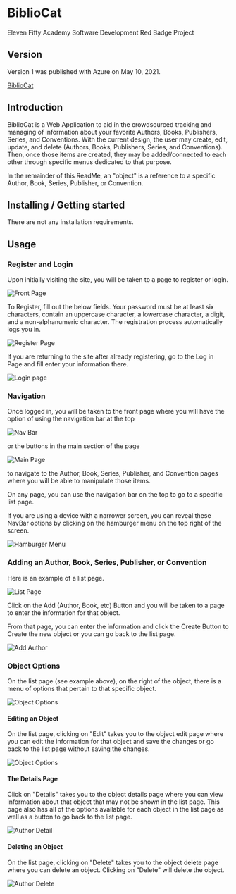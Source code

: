 # BiblioCat
Eleven Fifty Academy Software Development Red Badge Project

## Version
Version 1 was published with Azure on May 10, 2021.

[BiblioCat](https://bibliocat.azurewebsites.net/)

## Introduction

BiblioCat is a Web Application to aid in the crowdsourced tracking and managing of information about your favorite Authors, Books, Publishers, Series, and Conventions. With the current design, the user may create, edit, update, and delete (Authors, Books, Publishers, Series, and Conventions). Then, once those items are created, they may be added/connected to each other through specific menus dedicated to that purpose.

In the remainder of this ReadMe, an "object" is a reference to a specific Author, Book, Series, Publisher, or Convention.

## Installing / Getting started

There are not any installation requirements.

## Usage

### Register and Login

Upon initially visiting the site, you will be taken to a page to register or login.

![Front Page](/BiblioCat.WebMVC/Content/Assets/FrontPage.jpg)

To Register, fill out the below fields. Your password must be at least six characters, contain an uppercase character, a lowercase character, a digit, and a non-alphanumeric character. The registration process automatically logs you in.

![Register Page](/BiblioCat.WebMVC/Content/Assets/RegisterPage.jpg)

If you are returning to the site after already registering, go to the Log in Page and fill enter your information there.

![Login page](/BiblioCat.WebMVC/Content/Assets/LoginPage.jpg)

### Navigation

Once logged in, you will be taken to the front page where you will have the option of using the navigation bar at the top

![Nav Bar](/BiblioCat.WebMVC/Content/Assets/NavBar.jpg)

or the buttons in the main section of the page

![Main Page](/BiblioCat.WebMVC/Content/Assets/MainPage.jpg)

to navigate to the Author, Book, Series, Publisher, and Convention pages where you will be able to manipulate those items.

On any page, you can use the navigation bar on the top to go to a specific list page.

If you are using a device with a narrower screen, you can reveal these NavBar options by clicking on the hamburger menu on the top right of the screen.

![Hamburger Menu](/BiblioCat.WebMVC/Content/Assets/HamburgerMenu.jpg)

### Adding an Author, Book, Series, Publisher, or Convention

Here is an example of a list page.

![List Page](/BiblioCat.WebMVC/Content/Assets/ListPage.jpg)

Click on the Add (Author, Book, etc) Button and you will be taken to a page to enter the information for that object.

From that page, you can enter the information and click the Create Button to Create the new object or you can go back to the list page.

![Add Author](/BiblioCat.WebMVC/Content/Assets/AddAuthor.jpg)

### Object Options

On the list page (see example above), on the right of the object, there is a menu of options that pertain to that specific object.

![Object Options](/BiblioCat.WebMVC/Content/Assets/ObjectOptions.jpg)

#### Editing an Object

On the list page, clicking on "Edit" takes you to the object edit page where you can edit the information for that object and save the changes or go back to the list page without saving the changes.

![Object Options](/BiblioCat.WebMVC/Content/Assets/EditAuthor.jpg)

#### The Details Page

Click on "Details" takes you to the object details page where you can view information about that object that may not be shown in the list page. This page also has all of the options available for each object in the list page as well as a button to go back to the list page.

![Author Detail](/BiblioCat.WebMVC/Content/Assets/AuthorDetail.jpg)

#### Deleting an Object

On the list page, clicking on "Delete" takes you to the object delete page where you can delete an object. Clicking on "Delete" will delete the object.

![Author Delete](/BiblioCat.WebMVC/Content/Assets/AuthorDelete.jpg)














